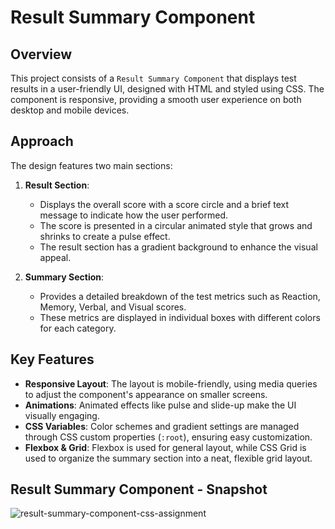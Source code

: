 # Result Summary Component

## Overview

This project consists of a `Result Summary Component` that displays test results in a user-friendly UI, designed with HTML and styled using CSS. The component is responsive, providing a smooth user experience on both desktop and mobile devices. 

## Approach

The design features two main sections:

1. **Result Section**: 
   - Displays the overall score with a score circle and a brief text message to indicate how the user performed.
   - The score is presented in a circular animated style that grows and shrinks to create a pulse effect.
   - The result section has a gradient background to enhance the visual appeal.

2. **Summary Section**:
   - Provides a detailed breakdown of the test metrics such as Reaction, Memory, Verbal, and Visual scores.
   - These metrics are displayed in individual boxes with different colors for each category.

## Key Features

- **Responsive Layout**: The layout is mobile-friendly, using media queries to adjust the component's appearance on smaller screens.
- **Animations**: Animated effects like pulse and slide-up make the UI visually engaging.
- **CSS Variables**: Color schemes and gradient settings are managed through CSS custom properties (`:root`), ensuring easy customization.
- **Flexbox & Grid**: Flexbox is used for general layout, while CSS Grid is used to organize the summary section into a neat, flexible grid layout.


## Result Summary Component - Snapshot

![result-summary-component-css-assignment](https://github.com/user-attachments/assets/5fd48da2-ab7d-4a40-a03f-d58c56e84c92)

